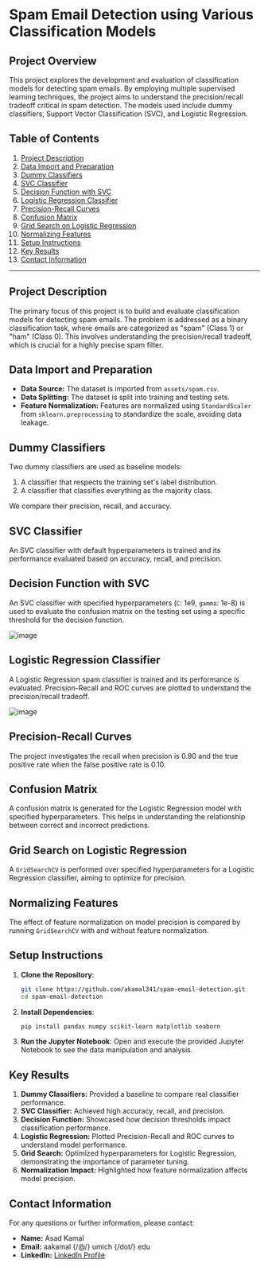 # Spam Email Detection using Various Classification Models

## Project Overview

This project explores the development and evaluation of classification models for detecting spam emails. By employing multiple supervised learning techniques, the project aims to understand the precision/recall tradeoff critical in spam detection. The models used include dummy classifiers, Support Vector Classification (SVC), and Logistic Regression.

## Table of Contents

1. [Project Description](#project-description)
2. [Data Import and Preparation](#data-import-and-preparation)
3. [Dummy Classifiers](#dummy-classifiers)
4. [SVC Classifier](#svc-classifier)
5. [Decision Function with SVC](#decision-function-with-svc)
6. [Logistic Regression Classifier](#logistic-regression-classifier)
7. [Precision-Recall Curves](#precision-recall-curves)
8. [Confusion Matrix](#confusion-matrix)
9. [Grid Search on Logistic Regression](#grid-search-on-logistic-regression)
10. [Normalizing Features](#normalizing-features)
11. [Setup Instructions](#setup-instructions)
12. [Key Results](#key-results)
13. [Contact Information](#contact-information)

---

## Project Description

The primary focus of this project is to build and evaluate classification models for detecting spam emails. The problem is addressed as a binary classification task, where emails are categorized as "spam" (Class 1) or "ham" (Class 0). This involves understanding the precision/recall tradeoff, which is crucial for a highly precise spam filter.

## Data Import and Preparation

- **Data Source:** The dataset is imported from `assets/spam.csv`.
- **Data Splitting:** The dataset is split into training and testing sets.
- **Feature Normalization:** Features are normalized using `StandardScaler` from `sklearn.preprocessing` to standardize the scale, avoiding data leakage.

## Dummy Classifiers

Two dummy classifiers are used as baseline models:
1. A classifier that respects the training set's label distribution.
2. A classifier that classifies everything as the majority class.

We compare their precision, recall, and accuracy.

## SVC Classifier

An SVC classifier with default hyperparameters is trained and its performance evaluated based on accuracy, recall, and precision.

## Decision Function with SVC

An SVC classifier with specified hyperparameters (`C`: 1e9, `gamma`: 1e-8) is used to evaluate the confusion matrix on the testing set using a specific threshold for the decision function.

![image](https://github.com/user-attachments/assets/21552501-3acb-4e8d-9d22-e1804b489c9e)

## Logistic Regression Classifier

A Logistic Regression spam classifier is trained and its performance is evaluated. Precision-Recall and ROC curves are plotted to understand the precision/recall tradeoff.

![image](https://github.com/user-attachments/assets/0d7b38d2-c884-4c50-9817-78d5ebd6bb04)

## Precision-Recall Curves

The project investigates the recall when precision is 0.90 and the true positive rate when the false positive rate is 0.10.

## Confusion Matrix

A confusion matrix is generated for the Logistic Regression model with specified hyperparameters. This helps in understanding the relationship between correct and incorrect predictions.

## Grid Search on Logistic Regression

A `GridSearchCV` is performed over specified hyperparameters for a Logistic Regression classifier, aiming to optimize for precision.

## Normalizing Features

The effect of feature normalization on model precision is compared by running `GridSearchCV` with and without feature normalization.

## Setup Instructions

1. **Clone the Repository**:
    ```sh
    git clone https://github.com/akamal341/spam-email-detection.git
    cd spam-email-detection
    ```

2. **Install Dependencies**:
    ```sh
    pip install pandas numpy scikit-learn matplotlib seaborn
    ```

3. **Run the Jupyter Notebook**:
    Open and execute the provided Jupyter Notebook to see the data manipulation and analysis.

## Key Results

1. **Dummy Classifiers:** Provided a baseline to compare real classifier performance.
2. **SVC Classifier:** Achieved high accuracy, recall, and precision.
3. **Decision Function:** Showcased how decision thresholds impact classification performance.
4. **Logistic Regression:** Plotted Precision-Recall and ROC curves to understand model performance.
5. **Grid Search:** Optimized hyperparameters for Logistic Regression, demonstrating the importance of parameter tuning.
6. **Normalization Impact:** Highlighted how feature normalization affects model precision.

## Contact Information

For any questions or further information, please contact:
- **Name:** Asad Kamal
- **Email:** aakamal {/@/} umich {/dot/} edu
- **LinkedIn:** [LinkedIn Profile](https://linkedin.com/in/asadakamal)
